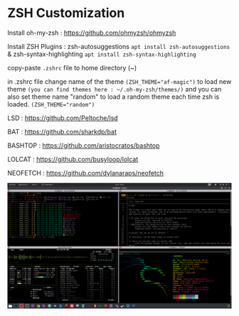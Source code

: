 # ZSH Customization

Install oh-my-zsh : https://github.com/ohmyzsh/ohmyzsh

Install ZSH Plugins : zsh-autosuggestions ```apt install zsh-autosuggestions``` & zsh-syntax-highlighting ```apt install zsh-syntax-highlighting```

copy-paste ```.zshrc``` file to home directory (~)

in .zshrc file change name of the theme ```(ZSH_THEME="af-magic")``` to load new theme ```(you can find themes here : ~/.oh-my-zsh/themes/)``` and you can also set theme name "random" to load a random theme each time zsh is loaded. ```(ZSH_THEME="random")```

LSD : https://github.com/Peltoche/lsd

BAT : https://github.com/sharkdp/bat

BASHTOP : https://github.com/aristocratos/bashtop

LOLCAT : https://github.com/busyloop/lolcat

NEOFETCH : https://github.com/dylanaraps/neofetch

<img src="https://github.com/thehackingsage/zsh/blob/master/preview.png?raw=true"/>

